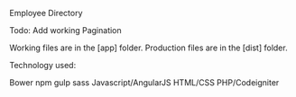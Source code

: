 Employee Directory

Todo: 
Add working Pagination

Working files are in the [app] folder. Production files are in the [dist] folder. 

Technology used:

Bower
npm
gulp
sass
Javascript/AngularJS
HTML/CSS
PHP/Codeigniter
